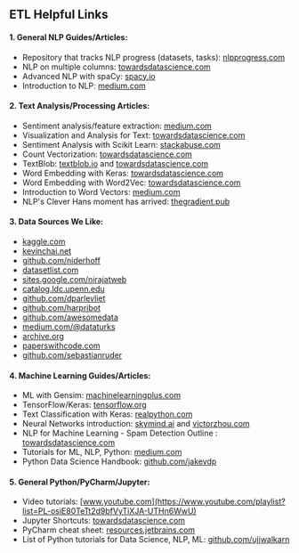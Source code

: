 
ETL Helpful Links
----------

#### 1. General NLP Guides/Articles:

- Repository that tracks NLP progress (datasets, tasks): [nlpprogress.com](http://nlpprogress.com/english/common_sense.html)
- NLP on multiple columns: [towardsdatascience.com](https://towardsdatascience.com/natural-language-processing-on-multiple-columns-in-python-554043e05308)
- Advanced NLP with spaCy: [spacy.io](https://course.spacy.io/)
- Introduction to NLP: [medium.com](https://medium.com/@ageitgey/natural-language-processing-is-fun-9a0bff37854e) 

#### 2. Text Analysis/Processing Articles:

- Sentiment analysis/feature extraction: [medium.com](https://medium.com/@annabiancajones/sentiment-analysis-on-reviews-feature-extraction-and-logistic-regression-43a29635cc81)
- Visualization and Analysis for Text: [towardsdatascience.com](https://towardsdatascience.com/a-complete-exploratory-data-analysis-and-visualization-for-text-data-29fb1b96fb6a) 
- Sentiment Analysis with Scikit Learn: [stackabuse.com](https://stackabuse.com/python-for-nlp-sentiment-analysis-with-scikit-learn/)
- Count Vectorization: [towardsdatascience.com](https://towardsdatascience.com/natural-language-processing-count-vectorization-with-scikit-learn-e7804269bb5e) 
- TextBlob: [textblob.io](https://textblob.readthedocs.io/en/dev/) and [towardsdatascience.com](https://towardsdatascience.com/having-fun-with-textblob-7e9eed783d3f) 
- Word Embedding with Keras: [towardsdatascience.com](https://towardsdatascience.com/machine-learning-word-embedding-sentiment-classification-using-keras-b83c28087456) 
- Word Embedding with Word2Vec: [towardsdatascience.com](https://towardsdatascience.com/introduction-to-word-embedding-and-word2vec-652d0c2060fa) 
- Introduction to Word Vectors: [medium.com](https://medium.com/@jayeshbahire/introduction-to-word-vectors-ea1d4e4b84bf)
- NLP's Clever Hans moment has arrived: [thegradient.pub](https://thegradient.pub/nlps-clever-hans-moment-has-arrived/)

#### 3. Data Sources We Like:
- [kaggle.com](https://www.kaggle.com/datasets)
- [kevinchai.net](http://kevinchai.net/datasets)
- [github.com/niderhoff](https://github.com/niderhoff/nlp-datasets)
- [datasetlist.com](https://www.datasetlist.com)
- [sites.google.com/nirajatweb](https://sites.google.com/site/nirajatweb/home/information-retrieval-resources)
- [catalog.ldc.upenn.edu](https://catalog.ldc.upenn.edu/byproject)
- [github.com/dparlevliet](https://github.com/dparlevliet/awesome-nlp)
- [github.com/harpribot](https://github.com/harpribot/awesome-information-retrieval#interesting-reads)
- [github.com/awesomedata](https://github.com/awesomedata/awesome-public-datasets#naturallanguage) 
- [medium.com/@dataturks](https://medium.com/@dataturks/rare-text-classification-open-datasets-9d340c8c508e)
- [archive.org](https://archive.org/details/datasets?and%5B%5D=corpus&sin=)
- [paperswithcode.com](https://paperswithcode.com/area/natural-language-processing)
- [github.com/sebastianruder](https://github.com/sebastianruder/NLP-progress)

#### 4. Machine Learning Guides/Articles:

- ML with Gensim: [machinelearningplus.com](https://www.machinelearningplus.com/nlp/gensim-tutorial/)
- TensorFlow/Keras: [tensorflow.org](https://www.tensorflow.org/tutorials/keras/basic_text_classification)
- Text Classification with Keras: [realpython.com](https://realpython.com/python-keras-text-classification/)
- Neural Networks introduction: [skymind.ai](https://skymind.ai/wiki/neural-network) and [victorzhou.com](https://victorzhou.com/blog/intro-to-neural-networks/)
- NLP for Machine Learning - Spam Detection Outline : [towardsdatascience.com](https://towardsdatascience.com/natural-language-processing-nlp-for-machine-learning-d44498845d5b)
- Tutorials for ML, NLP, Python: [medium.com](https://medium.com/machine-learning-in-practice/over-200-of-the-best-machine-learning-nlp-and-python-tutorials-2018-edition-dd8cf53cb7dc)
- Python Data Science Handbook: [github.com/jakevdp](https://github.com/jakevdp/PythonDataScienceHandbook)

#### 5. General Python/PyCharm/Jupyter:

- Video tutorials: [www.youtube.com](https://www.youtube.com/playlist?list=PL-osiE80TeTt2d9bfVyTiXJA-UTHn6WwU)
- Jupyter Shortcuts: [towardsdatascience.com](https://towardsdatascience.com/jypyter-notebook-shortcuts-bf0101a98330) 
- PyCharm cheat sheet: [resources.jetbrains.com](https://resources.jetbrains.com/storage/products/pycharm/docs/PyCharm_ReferenceCard_mac.pdf)
- List of Python tutorials for Data Science, NLP, ML: [github.com/ujjwalkarn](https://github.com/ujjwalkarn/DataSciencePython)
